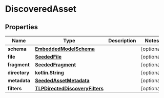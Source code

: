 
# DiscoveredAsset

## Properties
Name | Type | Description | Notes
------------ | ------------- | ------------- | -------------
**schema** | [**EmbeddedModelSchema**](EmbeddedModelSchema) |  |  [optional]
**file** | [**SeededFile**](SeededFile) |  |  [optional]
**fragment** | [**SeededFragment**](SeededFragment) |  |  [optional]
**directory** | **kotlin.String** |  |  [optional]
**metadata** | [**SeededAssetMetadata**](SeededAssetMetadata) |  |  [optional]
**filters** | [**TLPDirectedDiscoveryFilters**](TLPDirectedDiscoveryFilters) |  |  [optional]



